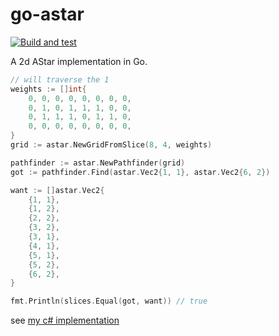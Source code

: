 # go-astar

[![Build and test](https://github.com/valantonini/go-astar/actions/workflows/go.yml/badge.svg)](https://github.com/valantonini/go-astar/actions/workflows/go.yml)

A 2d AStar implementation in Go.

```go
// will traverse the 1
weights := []int{
    0, 0, 0, 0, 0, 0, 0, 0,
    0, 1, 0, 1, 1, 1, 0, 0,
    0, 1, 1, 1, 0, 1, 1, 0,
    0, 0, 0, 0, 0, 0, 0, 0,
}
grid := astar.NewGridFromSlice(8, 4, weights)

pathfinder := astar.NewPathfinder(grid)
got := pathfinder.Find(astar.Vec2{1, 1}, astar.Vec2{6, 2})

want := []astar.Vec2{
    {1, 1},
    {1, 2},
    {2, 2},
    {3, 2},
    {3, 1},
    {4, 1},
    {5, 1},
    {5, 2},
    {6, 2},
}

fmt.Println(slices.Equal(got, want)) // true
```

see [my c# implementation](https://github.com/valantonini/AStar)
